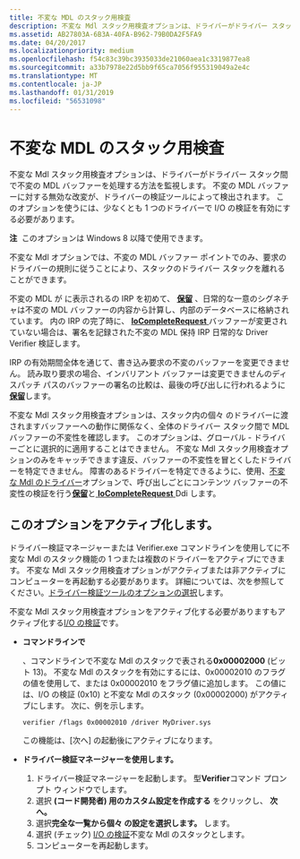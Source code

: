 ```yaml
---
title: 不変な MDL のスタック用検査
description: 不変な Mdl スタック用検査オプションは、ドライバーがドライバー スタック間で不変の MDL バッファーを処理する方法を監視します。
ms.assetid: AB27803A-6B3A-40FA-B962-79B0DA2F5FA9
ms.date: 04/20/2017
ms.localizationpriority: medium
ms.openlocfilehash: f54c83c39bc3935033de21060aea1c3319877ea8
ms.sourcegitcommit: a33b7978e22d5bb9f65ca7056f955319049a2e4c
ms.translationtype: MT
ms.contentlocale: ja-JP
ms.lasthandoff: 01/31/2019
ms.locfileid: "56531098"
---
```

# <a name="invariant-mdl-checking-for-stack"></a>不変な MDL のスタック用検査


不変な Mdl スタック用検査オプションは、ドライバーがドライバー スタック間で不変の MDL バッファーを処理する方法を監視します。 不変の MDL バッファーに対する無効な改変が、ドライバーの検証ツールによって検出されます。 このオプションを使うには、少なくとも 1 つのドライバーで I/O の検証を有効にする必要があります。

**注**  このオプションは Windows 8 以降で使用できます。

 

不変な Mdl オプションでは、不変の MDL バッファー ポイントでのみ、要求のドライバーの規則に従うことにより、スタックのドライバー スタックを離れることができます。

不変の MDL が に表示されるの IRP を初めて、 [**保留**](https://msdn.microsoft.com/library/windows/hardware/ff548336) 、日常的な一意のシグネチャは不変の MDL バッファーの内容から計算し、内部のデータベースに格納されています。 内の IRP の完了時に、 [ **IoCompleteRequest** ](https://msdn.microsoft.com/library/windows/hardware/ff548343)バッファーが変更されていない場合は、署名を記録された不変の MDL 保持 IRP 日常的な Driver Verifier 検証します。

IRP の有効期間全体を通じて、書き込み要求の不変のバッファーを変更できません。 読み取り要求の場合、インバリアント バッファーは変更できませんのディスパッチ パスのバッファーの署名の比較は、最後の呼び出しに行われるように[**保留**](https://msdn.microsoft.com/library/windows/hardware/ff548336)します。

不変な Mdl スタック用検査オプションは、スタック内の個々 のドライバーに渡されますバッファーへの動作に関係なく、全体のドライバー スタック間で MDL バッファーの不変性を確認します。 このオプションは、グローバル - ドライバーごとに選択的に適用することはできません。 不変な Mdl スタック用検査オプションのみをキャッチできます違反、バッファーの不変性を冒とくしたドライバーを特定できません。 障害のあるドライバーを特定できるように、使用、[不変な Mdl のドライバー](invariant-mdl-checking-for-driver.md)オプションで、呼び出しごとにコンテンツ バッファーの不変性の検証を行う[**保留**](https://msdn.microsoft.com/library/windows/hardware/ff548336)と[ **IoCompleteRequest** ](https://msdn.microsoft.com/library/windows/hardware/ff548343) Ddi します。

## <a name="span-idactivatingthisoptionspanspan-idactivatingthisoptionspanspan-idactivatingthisoptionspanactivating-this-option"></a><span id="Activating_this_option"></span><span id="activating_this_option"></span><span id="ACTIVATING_THIS_OPTION"></span>このオプションをアクティブ化します。


ドライバー検証マネージャーまたは Verifier.exe コマンドラインを使用してに不変な Mdl のスタック機能の 1 つまたは複数のドライバーをアクティブにできます。 不変な Mdl スタック用検査オプションがアクティブまたは非アクティブにコンピューターを再起動する必要があります。 詳細については、次を参照してください。[ドライバー検証ツールのオプションの選択](selecting-driver-verifier-options.md)します。

不変な Mdl スタック用検査オプションをアクティブ化する必要がありますもアクティブ化する[I/O の検証](i-o-verification.md)です。

-   **コマンドラインで**

    、コマンドラインで不変な Mdl のスタックで表される**0x00002000** (ビット 13)。 不変な Mdl のスタックを有効にするには、0x00002010 のフラグの値を使用して、または 0x00002010 をフラグ値に追加します。 この値には、I/O の検証 (0x10) と不変な Mdl のスタック (0x00002000) がアクティブにします。 次に、例を示します。

    ```
    verifier /flags 0x00002010 /driver MyDriver.sys
    ```

    この機能は、[次へ] の起動後にアクティブになります。

-   **ドライバー検証マネージャーを使用します。**
    1.  ドライバー検証マネージャーを起動します。 型**Verifier**コマンド プロンプト ウィンドウでします。
    2.  選択 **(コード開発者) 用のカスタム設定を作成する** をクリックし、 **次へ。**
    3.  選択**完全な一覧から個々 の設定を選択します。** します。
    4.  選択 (チェック) [I/O の検証](i-o-verification.md)不変な Mdl のスタックとします。
    5.  コンピューターを再起動します。

 

 





